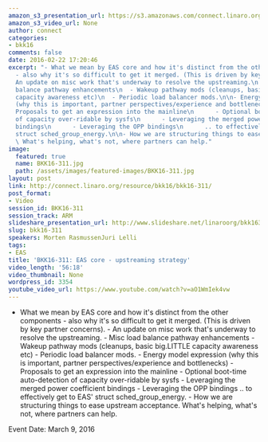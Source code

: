 ```yaml
---
amazon_s3_presentation_url: https://s3.amazonaws.com/connect.linaro.org/bkk16/Presentations/Wednesday/BKK16-311.pdf
amazon_s3_video_url: None
author: connect
categories:
- bkk16
comments: false
date: 2016-02-22 17:20:46
excerpt: "- What we mean by EAS core and how it's distinct from the other components
  - also why it's so difficult to get it merged. (This is driven by key partner concerns).\n\n-
  An update on misc work that's underway to resolve the upstreaming.\n  - Misc load
  balance pathway enhancements\n  - Wakeup pathway mods (cleanups, basic big.LITTLE
  capacity awareness etc)\n  - Periodic load balancer mods.\n\n- Energy model expression
  (why this is important, partner perspectives/experience and bottlenecks)\n    -
  Proposals to get an expression into the mainline\n      - Optional boot-time auto-detection
  of capacity over-ridable by sysfs\n      - Leveraging the merged power coefficient
  bindings\n      - Leveraging the OPP bindings\n      .. to effectively get to EAS'
  struct sched_group_energy.\n\n- How we are structuring things to ease upstream acceptance.
  \ What's helping, what's not, where partners can help."
image:
  featured: true
  name: BKK16-311.jpg
  path: /assets/images/featured-images/BKK16-311.jpg
layout: post
link: http://connect.linaro.org/resource/bkk16/bkk16-311/
post_format:
- Video
session_id: BKK16-311
session_track: ARM
slideshare_presentation_url: http://www.slideshare.net/linaroorg/bkk16311-eas-upstream-stategy
slug: bkk16-311
speakers: Morten RasmussenJuri Lelli
tags:
- EAS
title: 'BKK16-311: EAS core - upstreaming strategy'
video_length: '56:18'
video_thumbnail: None
wordpress_id: 3354
youtube_video_url: https://www.youtube.com/watch?v=aO1WmIek4vw
---
```


- What we mean by EAS core and how it's distinct from the other components - also why it's so difficult to get it merged. (This is driven by key partner concerns). - An update on misc work that's underway to resolve the upstreaming. - Misc load balance pathway enhancements - Wakeup pathway mods (cleanups, basic big.LITTLE capacity awareness etc) - Periodic load balancer mods. - Energy model expression (why this is important, partner perspectives/experience and bottlenecks) - Proposals to get an expression into the mainline - Optional boot-time auto-detection of capacity over-ridable by sysfs - Leveraging the merged power coefficient bindings - Leveraging the OPP bindings .. to effectively get to EAS' struct sched_group_energy. - How we are structuring things to ease upstream acceptance. What's helping, what's not, where partners can help.

Event Date: March 9, 2016